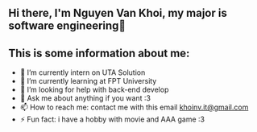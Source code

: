 ## Hi there, I'm Nguyen Van Khoi, my major is software engineering👋
## This is some information about me:
- 🔭 I’m currently intern on UTA Solution
- 🌱 I’m currently learning at FPT University
- 🤔 I’m looking for help with back-end develop
- 💬 Ask me about anything if you want :3
- 📫 How to reach me: contact me with this email khoinv.it@gmail.com
- ⚡ Fun fact: i have a hobby with movie and AAA game :3

